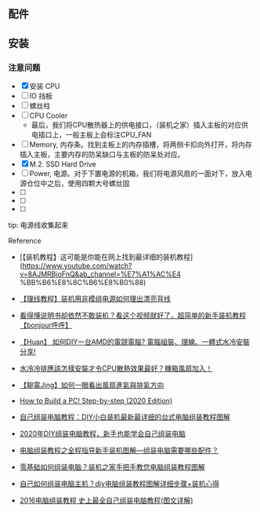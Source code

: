 
## 配件

## 安装

### 注意问题


- [x] 安装 CPU
- [ ] IO 挡板
- [ ] 螺丝柱
- [ ] CPU Cooler
    * 最后，我们将CPU散热器上的供电接口，（装机之家）插入主板的对应供电插口上，一般主板上会标注CPU_FAN
- [ ] Memory, 内存条。找到主板上的内存插槽，将两侧卡扣向外打开，将内存插入主板，主要内存的防呆缺口与主板的防呆处对应。
- [x] M.2. SSD Hard Drive
- [ ] Power, 电源。对于下置电源的机箱，我们将电源风扇的一面对下，放入电源仓位中之后，使用四颗大号螺丝固
- [ ] 
- [ ] 
- [ ] 

tip: 电源线收集起来

Reference
* [【装机教程】这可能是你能在网上找到最详细的装机教程](https://www.youtube.com/watch?v=8AJMRBjoFnQ&ab_channel=%E7%A1%AC%E4
%BB%B6%E8%8C%B6%E8%B0%88)
* [【理线教程】装机用非模组电源如何理出漂亮背线](https://www.youtube.com/watch?v=SNPKf-1XfS0&ab_channel=%E6%BD%AE%E7%8E%A9%E5%AE%A2)
* [看得懂说明书却依然不敢装机？看这个视频就好了，超简单的新手装机教程【bonjour呼呼】](https://www.youtube.com/watch?v=Mbd8VOg71O4&ab_channel=bonjour%E5%91%BC%E5%91%BC)
* [【Huan】 如何DIY一台AMD的電競電腦? 電腦組裝、理線、一體式水冷安裝分享!](https://www.youtube.com/watch?v=xiAH9JY-Ryg&ab_channel=Huan)
* [水冷冷排應該怎樣安裝才令CPU散熱效果最好？機箱風扇加入！](https://www.youtube.com/watch?v=bIURefjFFMQ&ab_channel=%E6%A5%B5%E5%AE%A2%E5%85%AC%E5%9C%92)
* [【聊電Jing】如何一眼看出風扇進氣與排氣方向](https://www.youtube.com/watch?v=XYV0dTd_nMA&ab_channel=Jing)
* [How to Build a PC! Step-by-step (2020 Edition)](https://www.youtube.com/watch?v=MtALhv22Ltk&ab_channel=Robeytech)

* [自己组装电脑教程：DIY小白装机最新最详细的台式电脑组装教程图解](http://www.lotpc.com/zjjc/7669.html)
* [2020年DIY组装电脑教程，新手也能学会自己组装电脑](http://www.dnpz.net/DIYzhuanqu/DIYxinshourumen/4770.html)
* [电脑组装教程之全程指导新手装机图解—组装电脑需要哪些配件？](https://www.bilibili.com/read/cv3464277/)
* [零基础如何组装电脑？装机之家手把手教您电脑组装教程图解](https://zhuanlan.zhihu.com/p/44568350)
* [自己如何组装电脑主机？diy电脑组装教程图解详细步骤+装机心得](https://www.sohu.com/a/402694902_605968)
* [2016电脑组装教程 史上最全自己组装电脑教程(图文详解)](https://www.jb51.net/hardware/zuzhuang/494381_all.html)

